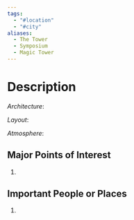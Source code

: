 ```yaml
---
tags:
  - "#location"
  - "#city"
aliases:
  - The Tower
  - Symposium
  - Magic Tower
---
```

# Description

_Architecture_: 

_Layout_: 

_Atmosphere_: 

## Major Points of Interest

1. 

## Important People or Places

1.  